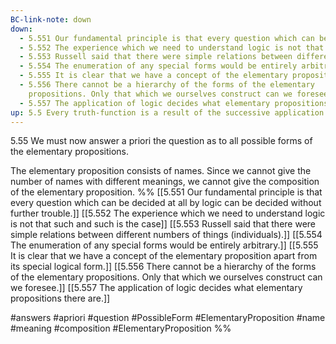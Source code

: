 ```yaml
---
BC-link-note: down
down:
  - 5.551 Our fundamental principle is that every question which can be decided at all by logic can be decided without further trouble.
  - 5.552 The experience which we need to understand logic is not that such and such is the case
  - 5.553 Russell said that there were simple relations between different numbers of things (individuals).
  - 5.554 The enumeration of any special forms would be entirely arbitrary.
  - 5.555 It is clear that we have a concept of the elementary proposition apart from its special logical form.
  - 5.556 There cannot be a hierarchy of the forms of the elementary
    propositions. Only that which we ourselves construct can we foresee.
  - 5.557 The application of logic decides what elementary propositions there are.
up: 5.5 Every truth-function is a result of the successive application of the operation
---
```

5.55 We must now answer a priori the question as to all possible forms of the elementary propositions.

The elementary proposition consists of names. Since we cannot give the number of names with different meanings, we cannot give the composition of the elementary proposition.
%%
[[5.551 Our fundamental principle is that every question which can be decided at all by logic can be decided without further trouble.]]
[[5.552 The experience which we need to understand logic is not that such and such is the case]]
[[5.553 Russell said that there were simple relations between different numbers of things (individuals).]]
[[5.554 The enumeration of any special forms would be entirely arbitrary.]]
[[5.555 It is clear that we have a concept of the elementary proposition apart from its special logical form.]]
[[5.556 There cannot be a hierarchy of the forms of the elementary propositions. Only that which we ourselves construct can we foresee.]]
[[5.557 The application of logic decides what elementary propositions there are.]]

#answers #apriori #question #PossibleForm #ElementaryProposition #name #meaning #composition #ElementaryProposition %%